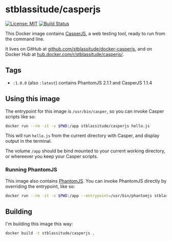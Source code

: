 # stblassitude/casperjs

[![License: MIT](https://img.shields.io/badge/License-MIT-yellow.svg)](https://opensource.org/licenses/MIT) [![Build Status](https://travis-ci.org/stblassitude/docker-casperjs.svg?branch=master)](https://travis-ci.org/stblassitude/docker-casperjs)

This Docker image contains [CasperJS](http://casperjs.org), a web testing tool, ready to run from the command line.

It lives on GitHub at [github.com/stblassitude/docker-casperjs](https://github.com/stblassitude/docker-casperjs), and on Docker Hub at [hub.docker.com/r/stblassitude/casperjs/](https://hub.docker.com/r/stblassitude/casperjs/).

## Tags

* `:1.0.0` (also `:latest`) contains PhantomJS 2.1.1 and CasperJS 1.1.4

## Using this image

The entrypoint for this image is `/usr/bin/casper`, so you can invoke Casper scripts like so:

```bash
docker run --rm -it -v $PWD:/app stblassitude/casperjs hello.js
```

This will run `hello.js` from the current directory with Casper, and display output in the terminal.

The volume `/app` should be bind mounted to your current working directory, or whereever you keep your Casper scripts.

### Running PhantomJS

This image also contains [PhantomJS](http://phantomjs.org). You can invoke PhantomJS directly by overriding the entrypoint, like so:

```bash
docker run --rm -it -v $PWD:/app --entrypoint=/usr/bin/phantomjs stblassitude/casperjs --help
```

## Building

I'm building this image this way:

```bash
docker build -t stblassitude/casperjs .
```
